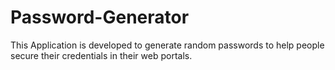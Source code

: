# Password-Generator
This Application is developed to generate random passwords to help people secure their credentials in their web portals.

